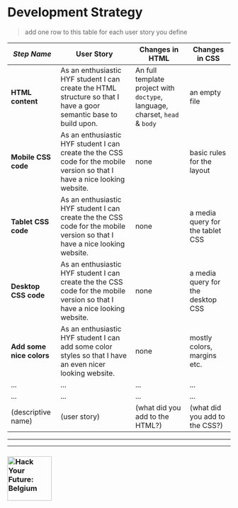 # Development Strategy

> add one row to this table for each user story you define

| _Step Name_ | User Story | Changes in HTML | Changes in CSS |
| --- | --- | --- | --- |
| __HTML content__ | As an enthusiastic HYF student I can create the HTML structure so that I have a goor semantic base to build upon.  | An full template project with `doctype`, language, charset, `head` & `body` | an empty file |
| __Mobile CSS code__ | As an enthusiastic HYF student I can create the the CSS code for the mobile version so that I have a nice looking website.  | none | basic rules for the layout |
| __Tablet CSS code__ | As an enthusiastic HYF student I can create the the CSS code for the mobile version so that I have a nice looking website.  | none | a media query for the tablet CSS |
| __Desktop CSS code__ | As an enthusiastic HYF student I can create the the CSS code for the mobile version so that I have a nice looking website.  | none | a media query for the desktop CSS |
| __Add some nice colors__ | As an enthusiastic HYF student I can add some color styles so that I have an even nicer looking website.  | none | mostly colors, margins etc. |
| ... | ... | ... | ... |
| ... | ... | ... | ... |
| (descriptive name) | (user story) | (what did you add to the HTML?) | (what did you add to the CSS?) |


---
---

### <a href="https://hackyourfuture.be" target="_blank"><img src="https://user-images.githubusercontent.com/18554853/63941625-4c7c3d00-ca6c-11e9-9a76-8d5e3632fe70.jpg" width="100" height="100" alt="Hack Your Future: Belgium"></a>
